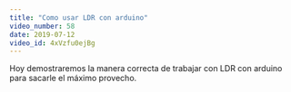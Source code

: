 ```yaml
---
title: "Como usar LDR con arduino"
video_number: 58
date: 2019-07-12
video_id: 4xVzfu0ejBg
---
```


Hoy demostraremos la manera correcta de trabajar con LDR con arduino para sacarle el máximo provecho.
